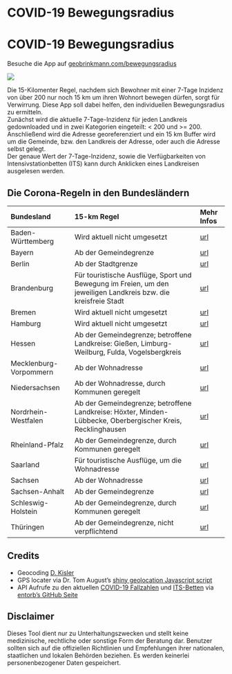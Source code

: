 COVID-19 Bewegungsradius
================

# COVID-19 Bewegungsradius

Besuche die App auf
[geobrinkmann.com/bewegungsradius](https://geobrinkmann.com/bewegungsradius/)

[<img src="https://img.br.de/70a46076-f9d8-44bd-9f5a-ede01f747bed.png?q=80&rect=0%2C0%2C7984%2C4495&w=2000" rel="BR_incidence" />](https://www.br.de/nachrichten/bayern/verwirrung-um-15-kilometer-regel-in-niederbayern,SLPUKZ4)

Die 15-Kilomenter Regel, nachdem sich Bewohner mit einer 7-Tage Inzidenz
von über 200 nur noch 15 km um ihren Wohnort bewegen dürfen, sorgt für
Verwirrung. Diese App soll dabei helfen, den individuellen
Bewegungsradius zu ermitteln.  
Zunächst wird die aktuelle 7-Tage-Inzidenz für jeden Landkreis
gedownloaded und in zwei Kategorien eingeteilt: \< 200 und \>= 200.
Anschließend wird die Adresse georeferenziert und ein 15 km Buffer wird
um die Gemeinde, bzw. den Landkreis der Adresse, oder auch die Adresse
selbst gelegt.  
Der genaue Wert der 7-Tage-Inzidenz, sowie die Verfügbarkeiten von
Intensivstationbetten (ITS) kann durch Anklicken eines Landkreisen
ausgelesen werden.

## Die Corona-Regeln in den Bundesländern

| Bundesland             | 15-km Regel                                                                                                    | Mehr Infos                                                                                                                                       |
| :--------------------- | :------------------------------------------------------------------------------------------------------------- | :----------------------------------------------------------------------------------------------------------------------------------------------- |
| Baden-Württemberg      | Wird aktuell nicht umgesetzt                                                                                   | [url](https://www.baden-wuerttemberg.de/de/service/aktuelle-infos-zu-corona/)                                                                    |
| Bayern                 | Ab der Gemeindegrenze                                                                                          | [url](https://www.corona-katastrophenschutz.bayern.de/faq/index.php)                                                                             |
| Berlin                 | Ab der Stadtgrenze                                                                                             | [url](https://www.rbb24.de/politik/thema/2020/coronavirus/beitraege_neu/2020/04/berlin-corona-massnahmen-lockerung-ausgang-kontakt-erlaubt.html) |
| Brandenburg            | Für touristische Ausflüge, Sport und Bewegung im Freien, um den jeweiligen Landkreis bzw. die kreisfreie Stadt | [url](https://kkm.brandenburg.de/kkm/de/)                                                                                                        |
| Bremen                 | Wird aktuell nicht umgesetzt                                                                                   | [url](https://www.bremen.de/corona)                                                                                                              |
| Hamburg                | Wird aktuell nicht umgesetzt                                                                                   | [url](https://www.hamburg.de/coronavirus/)                                                                                                       |
| Hessen                 | Ab der Gemeindegrenze; betroffene Landkreise: Gießen, Limburg-Weilburg, Fulda, Vogelsbergkreis                 | [url](https://www.faz.net/aktuell/rhein-main/corona-weitere-kreise-in-hessen-fuehren-15-kilometer-regel-ein-17143539.html)                       |
| Mecklenburg-Vorpommern | Ab der Wohnadresse                                                                                             | [url](https://www.regierung-mv.de/corona/Corona-Regeln-seit-10.01.2021/)                                                                         |
| Niedersachsen          | Ab der Wohnadresse, durch Kommunen geregelt                                                                    | [url](https://www.niedersachsen.de/Coronavirus)                                                                                                  |
| Nordrhein-Westfalen    | Ab der Gemeindegrenze; betroffene Landkreise: Höxter, Minden-Lübbecke, Oberbergischer Kreis, Recklinghausen    | [url](https://www.land.nrw/corona)                                                                                                               |
| Rheinland-Pfalz        | Ab der Gemeindegrenze, durch Kommunen geregelt                                                                 | [url](https://corona.rlp.de/index.php?id=34836)                                                                                                  |
| Saarland               | Für touristische Ausflüge, um die Wohnadresse                                                                  | [url](https://www.saarland.de/DE/portale/corona/home/home_node.html)                                                                             |
| Sachsen                | Ab der Wohnadresse                                                                                             | [url](https://www.coronavirus.sachsen.de/index.html)                                                                                             |
| Sachsen-Anhalt         | Ab der Gemeindegrenze                                                                                          | [url](https://coronavirus.sachsen-anhalt.de/)                                                                                                    |
| Schleswig-Holstein     | Ab der Gemeindegrenze, durch Kommunen geregelt                                                                 | [url](https://www.schleswig-holstein.de/DE/Schwerpunkte/Coronavirus/FAQ/Dossier/Allgemeines_Verwaltung.html)                                     |
| Thüringen              | Ab der Gemeindegrenze, nicht verpflichtend                                                                     | [url](https://corona.thueringen.de/)                                                                                                             |

## Credits

  - Geocoding [D.
    Kisler](https://datascienceplus.com/osm-nominatim-with-r-getting-locations-geo-coordinates-by-its-address/)
  - GPS locater via Dr. Tom August’s [shiny geolocation Javascript
    script](https://github.com/AugustT/shiny_geolocation)
  - API Aufrufe zu den aktuellen [COVID-19
    Fallzahlen](https://services7.arcgis.com/mOBPykOjAyBO2ZKk/ArcGIS/rest/services/Covid19_RKI_Sums/FeatureServer/0/)
    und [ITS-Betten](https://www.divi.de/register/tagesreport) via
    [entorb’s GitHub
    Seite](https://github.com/entorb/COVID-19-Coronavirus-German-Regions)

## Disclaimer

Dieses Tool dient nur zu Unterhaltungszwecken und stellt keine
medizinische, rechtliche oder sonstige Form der Beratung dar. Benutzer
sollten sich auf die offiziellen Richtlinien und Empfehlungen ihrer
nationalen, staatlichen und lokalen Behörden beziehen. Es werden
keinerlei personenbezogener Daten gespeichert.
